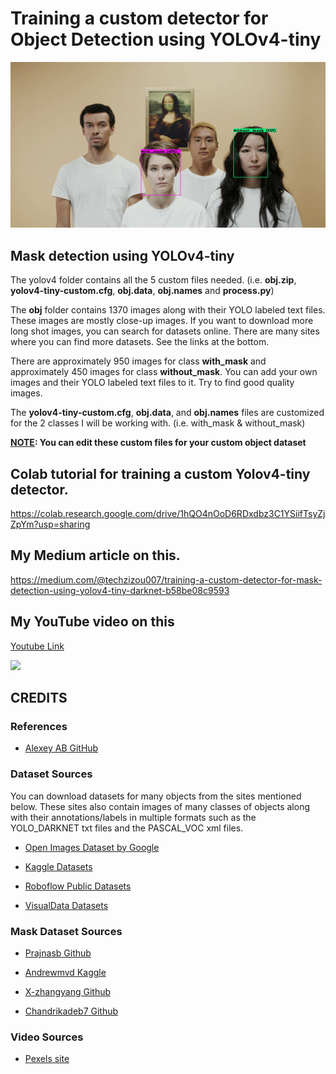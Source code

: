 

# Training a custom detector for Object Detection using YOLOv4-tiny


![](a.gif)


## Mask detection using YOLOv4-tiny

The yolov4 folder contains all the 5 custom files needed. (i.e. **obj.zip**, **yolov4-tiny-custom.cfg**, **obj.data**, **obj.names** and **process.py**)

The **obj** folder contains 1370 images along with their YOLO labeled text files. These images are mostly close-up images. If you want to download more long shot images, you can search for datasets online. There are many sites where you can find more datasets. See the links at the bottom. 

There are approximately 950 images for class **with_mask** and approximately 450 images for class **without_mask**. You can add your own images and their YOLO labeled text files to it. Try to find good quality images.

The **yolov4-tiny-custom.cfg**, **obj.data**, and **obj.names** files are customized for the 2 classes I will be working with. (i.e. with_mask & without_mask) 

**<ins>NOTE</ins>: You can edit these custom files for your custom object dataset**

## Colab tutorial for training a custom Yolov4-tiny detector.

https://colab.research.google.com/drive/1hQO4nOoD6RDxdbz3C1YSiifTsyZjZpYm?usp=sharing

## My Medium article on this.

https://medium.com/@techzizou007/training-a-custom-detector-for-mask-detection-using-yolov4-tiny-darknet-b58be08c9593

## My YouTube video on this 

[Youtube Link](https://www.youtube.com)

![](test2-tiny.gif)





## **CREDITS**

###   **References**
 
*    [Alexey AB GitHub ](https://github.com/AlexeyAB/darknet)


### **Dataset Sources**
You can download datasets for many objects from the sites mentioned below. These sites also contain images of many classes of objects along with their annotations/labels in multiple formats such as the YOLO_DARKNET txt files and the PASCAL_VOC xml files.

*   [Open Images Dataset by Google](https://storage.googleapis.com/openimages/web/index.html)

*   [Kaggle Datasets](https://www.kaggle.com/datasets)

*   [Roboflow Public Datasets](https://public.roboflow.com/)

*   [VisualData Datasets](https://www.visualdata.io/discovery)


### **Mask Dataset Sources**
*   [Prajnasb Github](https://github.com/prajnasb/observations)

*   [Andrewmvd Kaggle](https://www.kaggle.com/andrewmvd/face-mask-detection)

*   [X-zhangyang Github](https://github.com/X-zhangyang/Real-World-Masked-Face-Dataset)

*   [Chandrikadeb7 Github](https://github.com/chandrikadeb7/Face-Mask-Detection)

### **Video Sources**

*  [Pexels site](https://www.pexels.com/)



